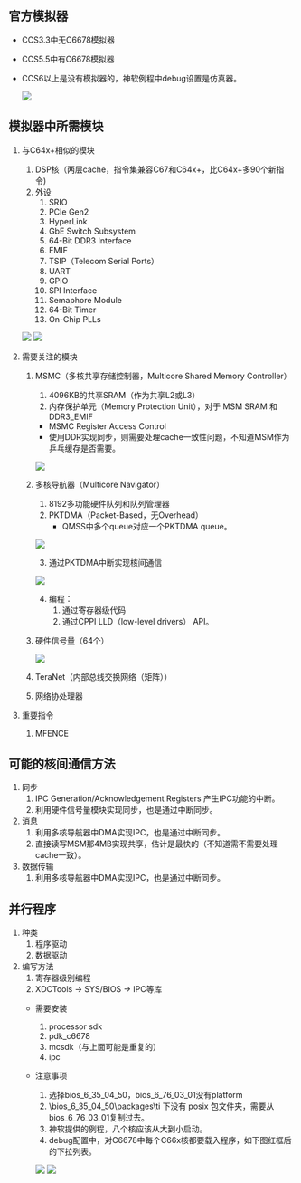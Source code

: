 ## 官方模拟器
+ CCS3.3中无C6678模拟器
+ CCS5.5中有C6678模拟器
+ CCS6以上是没有模拟器的，神软例程中debug设置是仿真器。

    ![](figure/2020-12-23-11-39-04.png)

## 模拟器中所需模块
1. 与C64x+相似的模块
    1. DSP核（两层cache，指令集兼容C67和C64x+，比C64x+多90个新指令)
    2. 外设
        1. SRIO
        2. PCIe Gen2
        3. HyperLink
        4. GbE Switch Subsystem
        5. 64-Bit DDR3 Interface
        6. EMIF
        7. TSIP（Telecom Serial Ports）
        8. UART
        9. GPIO
        10. SPI Interface
        11. Semaphore Module
        12. 64-Bit Timer
        13. On-Chip PLLs


    ![](figure/2020-12-24-17-08-40.png)
    ![](figure/2020-12-24-10-38-42.png)

2. 需要关注的模块
    1. MSMC（多核共享存储控制器，Multicore Shared Memory Controller）
        1. 4096KB的共享SRAM（作为共享L2或L3）
        2. 内存保护单元（Memory Protection Unit），对于 MSM SRAM 和 DDR3_EMIF
        + MSMC Register Access Control
        + 使用DDR实现同步，则需要处理cache一致性问题，不知道MSM作为乒乓缓存是否需要。

        ![](figure/2020-12-29-16-44-33.png)

    2. 多核导航器（Multicore Navigator）
        1. 8192多功能硬件队列和队列管理器
        2. PKTDMA（Packet-Based，无Overhead）
            + QMSS中多个queue对应一个PKTDMA queue。

        ![](figure/2020-12-24-16-47-31.png)

        3. 通过PKTDMA中断实现核间通信

        ![](figure/2020-12-24-15-38-56.png)

        4. 编程：
            1. 通过寄存器级代码
            2. 通过CPPI LLD（low-level drivers） API。
    3. 硬件信号量（64个）

        ![](figure/2020-12-24-17-04-02.png)

    4. TeraNet（内部总线交换网络（矩阵））
    5. 网络协处理器
3. 重要指令
    1. MFENCE

## 可能的核间通信方法
1. 同步
    1. IPC Generation/Acknowledgement Registers 产生IPC功能的中断。
    2. 利用硬件信号量模块实现同步，也是通过中断同步。
2. 消息
    1. 利用多核导航器中DMA实现IPC，也是通过中断同步。
    2. 直接读写MSM那4MB实现共享，估计是最快的（不知道需不需要处理cache一致）。
3. 数据传输
    1. 利用多核导航器中DMA实现IPC，也是通过中断同步。

## 并行程序
1. 种类
    1. 程序驱动
    2. 数据驱动
2. 编写方法
    1. 寄存器级别编程
    2. XDCTools -> SYS/BIOS -> IPC等库
    + 需要安装
        1. processor sdk
        2. pdk_c6678
        3. mcsdk（与上面可能是重复的）
        4. ipc
    + 注意事项
        1. 选择bios_6_35_04_50，bios_6_76_03_01没有platform
        2. \bios_6_35_04_50\packages\ti 下没有 posix 包文件夹，需要从bios_6_76_03_01复制过去。
        3. 神软提供的例程，八个核应该从大到小启动。
        4. debug配置中，对C6678中每个C66x核都要载入程序，如下图红框后的下拉列表。
        
        ![](figure/2020-12-29-16-58-55.png)
        ![](figure/2020-12-29-16-59-53.png)

